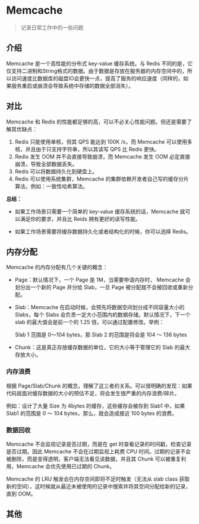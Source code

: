 Memcache
=========================

> 记录日常工作中的一些问题

## 介绍

Memcache 是一个高性能的分布式 key-value 缓存系统。与 Redis 不同的是，它仅支持二进制和String格式的数据。由于数据是存放在服务器的内存空间中的，所以访问速度比数据库的磁盘IO会更快一点，提高了服务的响应速度（同样的，如果服务重启或崩溃会导致系统中存储的数据全部消失）。

## 对比

Memcache 和 Redis 的性能都足够的高，可以不必关心性能问题。但还是需要了解其优缺点：

1. Redis 只能使用单核，但其 QPS 能达到 100K /s，而 Memcache 可以使用多核，并且由于只支持字符串，所以其读写 QPS 比 Redis 更快。
2. Redis 发生 OOM 并不会直接导致崩溃，而 Memcache 发生 OOM 必定直接崩溃，导致全部数据丢失。
3. Redis 可以将数据持久化到硬盘上。
4. Redis 可以使用系统集群，Memcache 的集群依赖开发者自己写的缓存分片算法，例如：一致性哈希算法。

**总结：**

- 如果工作场景只需要一个简单的 key-value 缓存系统的话，Memcache 就可以满足你的要求，并且比 Reids 拥有更好的读写性能。 

- 如果工作场景需要将缓存数据持久化或者结构化的时候，你可以选择 Redis。

## 内存分配

Memcache 的内存分配有几个关键的概念：

- Page：默认情况下，一个 Page 是 1M，当需要申请内存时， Memcache 会划分出一个新的 Page 并分给 Slab，一旦 Page 被分配就不会被回收或重新分配。

- Slab：Memcache 在启动时候，会预先将数据空间划分成不同容量大小的 Slabs，每个 Slabs 会负责一定大小范围内的数据存储。默认情况下，下一个 slab 的最大值会是前一个的 1.25 倍，可以通过配置修改。举例：

  Slab 1 范围是 0～104 bytes，那 Slab 2 的范围是将会是 104 ～ 136 bytes

- Chunk：这是真正存放缓存数据的单位，它的大小等于管理它的 Slab 的最大存放大小。

### 内存浪费

根据 Page/Slab/Chunk 的概念，理解了这三者的关系。可以很明确的发现：如果代码层面对缓存数据的大小的预估不足，将会发生很严重的内存浪费/碎片。

例如：设计了大量 Size 为 4bytes 的缓存，这些缓存会被存到 Slab1 中，如果 Slab1 的范围是 0 ～ 104 bytes，那么，就会造成接近 100 bytes 的浪费。

### 数据回收

Memcache 不会监视记录是否过期，而是在 get 时查看记录的时间戳，检查记录是否过期。因此 Memcache 不会在过期监视上耗费 CPU 时间。过期的记录不会被删除，而是变得透明，客户端无法看见该数据，并且其 Chunk 可以被重复利用，Memcache 会优先使用已过期的 Chunk。

Memcache 的 LRU 触发会在内存空间即将不足时触发（无法从 slab class 获取新的空间），这时候就从最近未被使用的记录中搜索并将其空间分配给新的记录，直到 OOM。



## 其他

